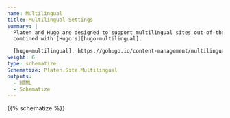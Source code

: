 ```yaml
---
name: Multilingual
title: Multilingual Settings
summary: |
  Platen and Hugo are designed to support multilingual sites out-of-the-box. These settings are
  combined with [Hugo's][hugo-multilingual].

  [hugo-multilingual]: https://gohugo.io/content-management/multilingual/
weight: 6
type: schematize
Schematize: Platen.Site.Multilingual
outputs:
  - HTML
  - Schematize
---
```


{{% schematize %}}

